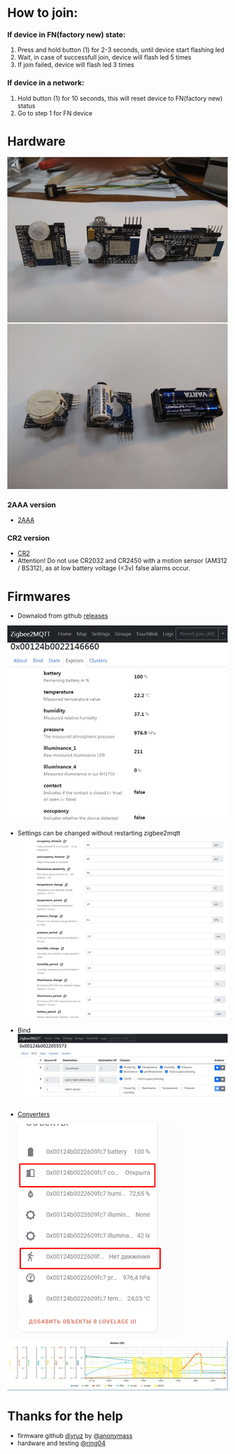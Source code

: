 # How to join:
### If device in FN(factory new) state:
1. Press and hold button (1) for 2-3 seconds, until device start flashing led
2. Wait, in case of successfull join, device will flash led 5 times
3. If join failed, device will flash led 3 times

### If device in a network:
1. Hold button (1) for 10 seconds, this will reset device to FN(factory new) status
2. Go to step 1 for FN device

# Hardware
![](/images/photo_2021-07-11_18-00-41.jpg)
![](/images/photo_2021-07-11_18-02-03.jpg)
### 2AAA version
- [2AAA](hardware/AAA/)
### CR2 version
- [CR2](hardware/CR2/)
- Attention! Do not use CR2032 and CR2450 with a motion sensor (AM312 / BS312), as at low battery voltage (<3v) false alarms occur.

# Firmwares
- Downalod from github [releases](https://github.com/koptserg/motion/releases)

![](/images/diyruz_motion_1.jpg)
- Settings can be changed without restarting zigbee2mqtt
![](/images/diyruz_motion_2.jpg)
![](/images/diyruz_motion_3.jpg)
- Bind
![](/images/diyruz_motion_4.jpg)

- [Converters](converters/)

![](/images/diyruz_motion_5.png)
![](/images/diyruz_motion_6.jpg)

# Thanks for the help
- firmware github [diyruz](https://github.com/diyruz) by [@anonymass](https://t.me/anonymass)
- hardware and testing [@ring04](https://t.me/ring04)
